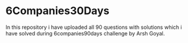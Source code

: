 # 6Companies30Days
In this repository i have uploaded all 90 questions with solutions which i have solved during 6companies90days challenge by Arsh Goyal.
